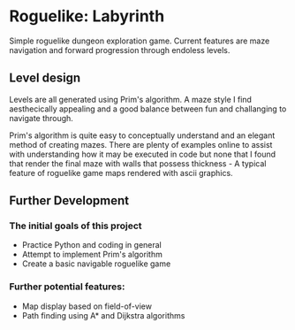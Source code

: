 # Roguelike: Labyrinth
Simple roguelike dungeon exploration game. Current features are 
maze navigation and forward progression through endoless levels.

## Level design
Levels are all generated using Prim's algorithm. A maze style I find aesthecically appealing and a good balance between fun and challanging to navigate through.

Prim's algorithm is quite easy to conceptually understand and an elegant method of creating mazes. There are plenty of examples online to assist with understanding how it may be executed in code but none that I found that render the final maze with walls that possess thickness - A typical feature of roguelike game maps rendered with ascii graphics.

## Further Development

### The initial goals of this project

+ Practice Python and coding in general
+ Attempt to implement Prim's algorithm
+ Create a basic navigable roguelike game

### Further potential features:

+ Map display based on field-of-view
+ Path finding using A* and Dijkstra algorithms